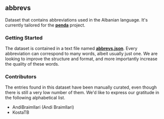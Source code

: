 ## abbrevs

Dataset that contains abbreviations used in the Albanian language. It's currently tailored for the
[**penda**](https://github.com/OpenCovenant/ink) project.

### Getting Started

The dataset is contained in a text file named [**abbrevs.json**](abbrevs.json). Every abbreviation can correspond to
many words, albeit usually just one. We are looking to improve the structure and format, and more importantly increase
the quality of these words.

### Contributors

The entries found in this dataset have been manually curated, even though there is still a very low number of them. We'd
like to express our gratitude in the following alphabetical list.

- AndiBraimllari (Andi Braimllari)
- KostaTB